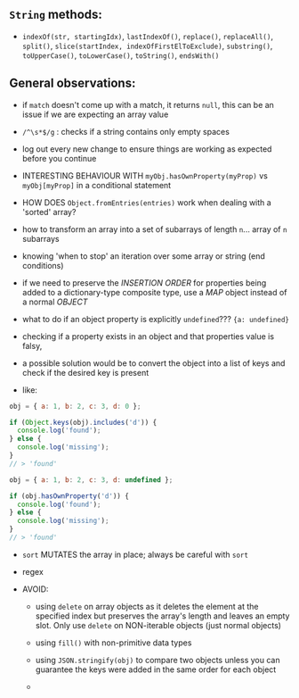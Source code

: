 ## `String` methods:

- `indexOf(str, startingIdx)`, `lastIndexOf()`, `replace()`, `replaceAll()`, `split()`, `slice(startIndex, indexOfFirstElToExclude)`, `substring()`, `toUpperCase()`, `toLowerCase()`, `toString()`, `endsWith()`

## General observations:

- if `match` doesn't come up with a match, it returns `null`, this can be an issue if we are expecting an array value

- `/^\s*$/g` : checks if a string contains only empty spaces

- log out every new change to ensure things are working as expected before you continue

- INTERESTING BEHAVIOUR WITH `myObj.hasOwnProperty(myProp)` vs `myObj[myProp]` in a conditional statement

- HOW DOES `Object.fromEntries(entries)` work when dealing with a 'sorted' array?

- how to transform an array into a set of subarrays of length `n`... array of `n` subarrays

- knowing 'when to stop' an iteration over some array or string (end conditions)

- if we need to preserve the *INSERTION ORDER* for properties being added to a dictionary-type composite type, use a *MAP* object instead of a normal *OBJECT*

- what to do if an object property is explicitly `undefined`??? `{a: undefined}`

- checking if a property exists in an object and that properties value is falsy,
- a possible solution would be to convert the object into a list of keys and check if the desired key is present
- like:

``` javascript
obj = { a: 1, b: 2, c: 3, d: 0 };

if (Object.keys(obj).includes('d')) {
  console.log('found');
} else {
  console.log('missing');
}
// > 'found'
```

``` javascript
obj = { a: 1, b: 2, c: 3, d: undefined };

if (obj.hasOwnProperty('d')) {
  console.log('found');
} else {
  console.log('missing');
}
// > 'found'
```


- `sort` MUTATES the array in place; always be careful with `sort`

- regex




- AVOID:
  - using `delete` on array objects as it deletes the element at the specified index but preserves the array's length and leaves an empty slot.  Only use `delete` on NON-iterable objects (just normal objects)

  - using `fill()` with non-primitive data types

  - using `JSON.stringify(obj)` to compare two objects unless you can guarantee the keys were added in the same order for each object

  -